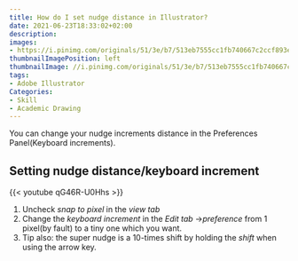 ```yaml
---
title: How do I set nudge distance in Illustrator?
date: 2021-06-23T18:33:02+02:00
description:
images:
- https://i.pinimg.com/originals/51/3e/b7/513eb7555cc1fb740667c2ccf893e959.jpg
thumbnailImagePosition: left
thumbnailImage: //i.pinimg.com/originals/51/3e/b7/513eb7555cc1fb740667c2ccf893e959.jpg
tags:
- Adobe Illustrator
Categories:
- Skill
- Academic Drawing
---
```


You can change your nudge increments distance in the Preferences Panel(Keyboard increments).

## Setting nudge distance/keyboard increment

{{< youtube qG46R-U0Hhs >}}

1. Uncheck *snap to pixel* in the *view tab*
2. Change the *keyboard increment* in the *Edit tab* ->*preference* from 1 pixel(by fault) to a tiny one which you want.
3. Tip also: the super nudge is a 10-times shift by holding the *shift* when using the arrow key.
